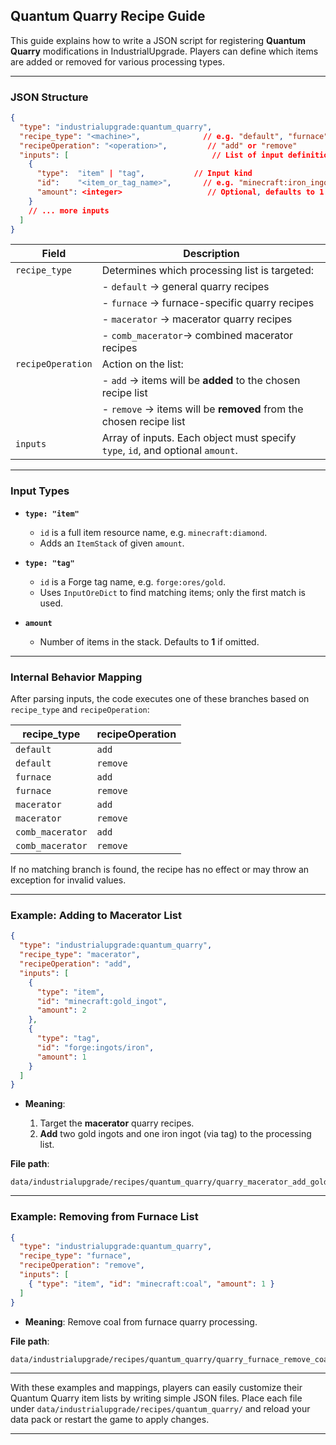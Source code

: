 ## Quantum Quarry Recipe Guide

This guide explains how to write a JSON script for registering **Quantum Quarry** modifications in IndustrialUpgrade. Players can define which items are added or removed for various processing types.

---

### JSON Structure

```json
{
  "type": "industrialupgrade:quantum_quarry",
  "recipe_type": "<machine>",              // e.g. "default", "furnace", "macerator", "comb_macerator"
  "recipeOperation": "<operation>",         // "add" or "remove"
  "inputs": [                                // List of input definitions
    {
      "type":  "item" | "tag",           // Input kind
      "id":    "<item_or_tag_name>",       // e.g. "minecraft:iron_ingot" or "forge:ingots/iron"
      "amount": <integer>                   // Optional, defaults to 1
    }
    // ... more inputs
  ]
}
```

| Field             | Description                                                                    |
| ----------------- | ------------------------------------------------------------------------------ |
| `recipe_type`     | Determines which processing list is targeted:                                  |
|                   | - `default`       → general quarry recipes                                     |
|                   | - `furnace`       → furnace-specific quarry recipes                            |
|                   | - `macerator`     → macerator quarry recipes                                   |
|                   | - `comb_macerator`→ combined macerator recipes                                 |
| `recipeOperation` | Action on the list:                                                            |
|                   | - `add`    → items will be **added** to the chosen recipe list                 |
|                   | - `remove` → items will be **removed** from the chosen recipe list             |
| `inputs`          | Array of inputs. Each object must specify `type`, `id`, and optional `amount`. |

---

### Input Types

* **`type: "item"`**

  * `id` is a full item resource name, e.g. `minecraft:diamond`.
  * Adds an `ItemStack` of given `amount`.

* **`type: "tag"`**

  * `id` is a Forge tag name, e.g. `forge:ores/gold`.
  * Uses `InputOreDict` to find matching items; only the first match is used.

* **`amount`**

  * Number of items in the stack. Defaults to **1** if omitted.

---

### Internal Behavior Mapping

After parsing inputs, the code executes one of these branches based on `recipe_type` and `recipeOperation`:

| recipe\_type     | recipeOperation | 
| ---------------- | --------------- | 
| `default`        | `add`           | 
| `default`        | `remove`        | 
| `furnace`        | `add`           | 
| `furnace`        | `remove`        |
| `macerator`      | `add`           | 
| `macerator`      | `remove`        | 
| `comb_macerator` | `add`           | 
| `comb_macerator` | `remove`        | 

If no matching branch is found, the recipe has no effect or may throw an exception for invalid values.

---

### Example: Adding to Macerator List

```json
{
  "type": "industrialupgrade:quantum_quarry",
  "recipe_type": "macerator",
  "recipeOperation": "add",
  "inputs": [
    {
      "type": "item",
      "id": "minecraft:gold_ingot",
      "amount": 2
    },
    {
      "type": "tag",
      "id": "forge:ingots/iron",
      "amount": 1
    }
  ]
}
```

* **Meaning**:

  1. Target the **macerator** quarry recipes.
  2. **Add** two gold ingots and one iron ingot (via tag) to the processing list.

**File path**:

```
data/industrialupgrade/recipes/quantum_quarry/quarry_macerator_add_gold.json
```

---

### Example: Removing from Furnace List

```json
{
  "type": "industrialupgrade:quantum_quarry",
  "recipe_type": "furnace",
  "recipeOperation": "remove",
  "inputs": [
    { "type": "item", "id": "minecraft:coal", "amount": 1 }
  ]
}
```

* **Meaning**: Remove coal from furnace quarry processing.

**File path**:

```
data/industrialupgrade/recipes/quantum_quarry/quarry_furnace_remove_coal.json
```

---

With these examples and mappings, players can easily customize their Quantum Quarry item lists by writing simple JSON files. Place each file under `data/industrialupgrade/recipes/quantum_quarry/` and reload your data pack or restart the game to apply changes.

---

